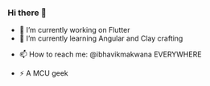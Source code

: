 ### Hi there 👋

<!--
**ibhavikmakwana/ibhavikmakwana** is a ✨ _special_ ✨ repository because its `README.md` (this file) appears on your GitHub profile.

Here are some ideas to get you started:
-->
- 🔭 I’m currently working on Flutter
- 🌱 I’m currently learning Angular and Clay crafting
<!--- 👯 I’m looking to collaborate on ...
- 🤔 I’m looking for help with ...
- 💬 Ask me about ...-->
- 📫 How to reach me: @ibhavikmakwana EVERYWHERE
<!--- 😄 Pronouns: ...-->
- ⚡ A MCU geek
